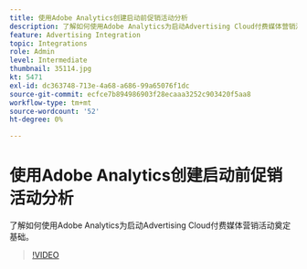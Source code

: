 ```yaml
---
title: 使用Adobe Analytics创建启动前促销活动分析
description: 了解如何使用Adobe Analytics为启动Advertising Cloud付费媒体营销活动奠定基础。
feature: Advertising Integration
topic: Integrations
role: Admin
level: Intermediate
thumbnail: 35114.jpg
kt: 5471
exl-id: dc363748-713e-4a68-a686-99a65076f1dc
source-git-commit: ecfce7b894986903f28ecaaa3252c903420f5aa8
workflow-type: tm+mt
source-wordcount: '52'
ht-degree: 0%

---
```


# 使用Adobe Analytics创建启动前促销活动分析

了解如何使用Adobe Analytics为启动Advertising Cloud付费媒体营销活动奠定基础。

>[!VIDEO](https://video.tv.adobe.com/v/35114/?quality=12&learn=on)
